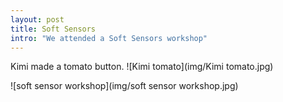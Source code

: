 ```yaml
---
layout: post
title: Soft Sensors
intro: "We attended a Soft Sensors workshop"
---
```


Kimi made a tomato button.
![Kimi tomato](img/Kimi tomato.jpg)

![soft sensor workshop](img/soft sensor workshop.jpg)